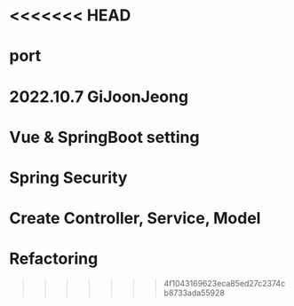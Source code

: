 <<<<<<< HEAD
=======
# port

# 2022.10.7 GiJoonJeong
# Vue & SpringBoot setting
# Spring Security
# Create Controller, Service, Model

# Refactoring 
>>>>>>> 4f1043169623eca85ed27c2374cb8733ada55928
